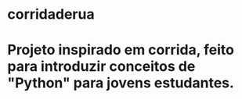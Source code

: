 # corridaderua
# Projeto inspirado em corrida, feito para introduzir conceitos de "Python" para jovens estudantes.

